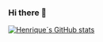 ### Hi there 👋
[![Henrique´s GitHub stats](https://github-readme-stats.vercel.app/api?username=henriquebap)](https://github.com/anuraghazra/github-readme-stats)
<!--
**henriquebap/henriquebap** is a ✨ _special_ ✨ repository because its `README.md` (this file) appears on your GitHub profile.

Here are some ideas to get you started:

- 🔭 I’m currently working on ...
- 🌱 I’m currently learning ...
- 👯 I’m looking to collaborate on ...
- 🤔 I’m looking for help with ...
- 💬 Ask me about ...
- 📫 How to reach me: ...
- 😄 Pronouns: ...
- ⚡ Fun fact: ...
-->
